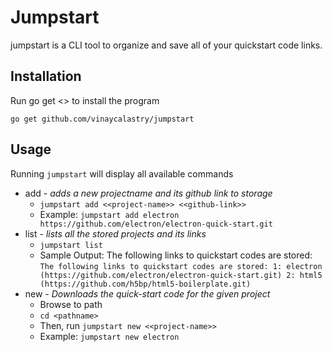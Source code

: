 # Jumpstart
jumpstart is a CLI tool to organize and save all of your quickstart code links.

## Installation
Run go get <<link>> to install the program

    go get github.com/vinaycalastry/jumpstart
    
## Usage
Running `jumpstart` will display all available commands

 - add - *adds a new projectname and its github link to storage*
	 - `jumpstart add <<project-name>> <<github-link>>`
	 - Example: `jumpstart add electron https://github.com/electron/electron-quick-start.git`
 - list - *lists all the stored projects and its links*
	 - `jumpstart list`
	 - Sample Output:
		 The following links to quickstart codes are stored:
		`The following links to quickstart codes are stored:
1: electron (https://github.com/electron/electron-quick-start.git)
2: html5 (https://github.com/h5bp/html5-boilerplate.git)`
 - new - *Downloads the quick-start code for the given project*
	 - Browse to path
	 - `cd <pathname>`
	 - Then, run `jumpstart new <<project-name>>`
	 - Example: `jumpstart new electron` 

